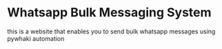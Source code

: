 # Whatsapp Bulk Messaging System

this is a website that enables you to send bulk whatsapp messages using pywhaki automation
